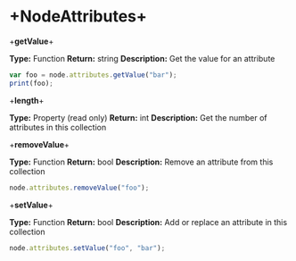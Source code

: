 # +NodeAttributes+


+**getValue**+

**Type:** Function
**Return:** string
**Description:** Get the value for an attribute

```javascript
var foo = node.attributes.getValue("bar");
print(foo);
```

+**length**+

**Type:** Property (read only)
**Return:** int
**Description:** Get the number of attributes in this collection

+**removeValue**+

**Type:** Function
**Return:** bool
**Description:** Remove an attribute from this collection

```javascript
node.attributes.removeValue("foo");
```

+**setValue**+

**Type:** Function
**Return:** bool
**Description:** Add or replace an attribute in this collection

```javascript
node.attributes.setValue("foo", "bar");
```